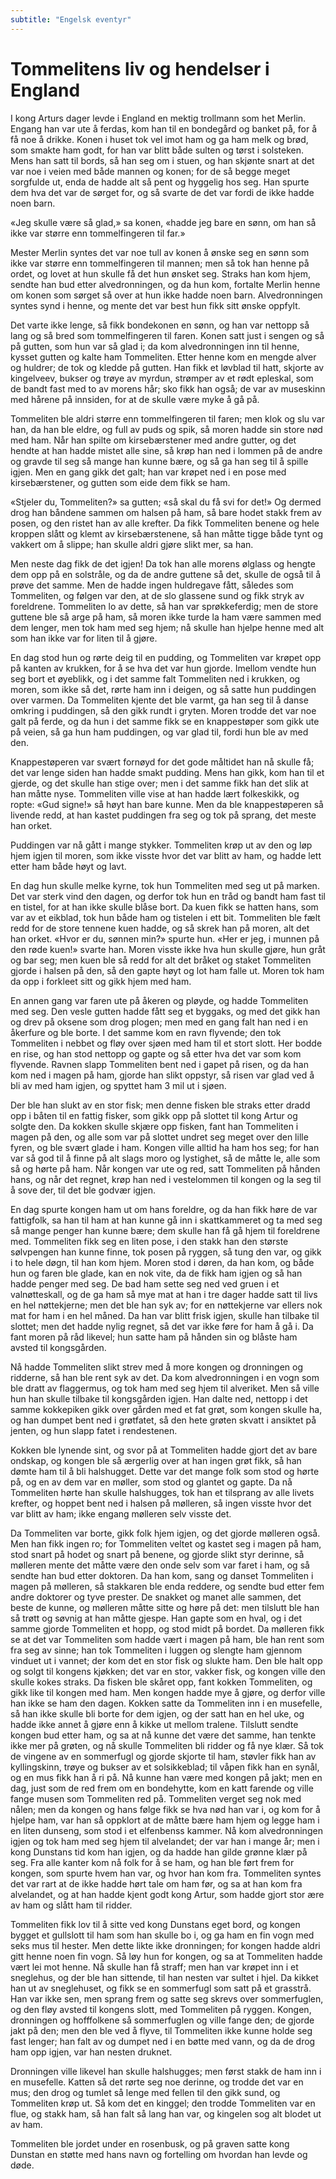 ```yaml
---
subtitle: "Engelsk eventyr"
---
```


# Tommelitens liv og hendelser i England

I kong Arturs dager levde i England en mektig trollmann som het Merlin. Engang han var ute å ferdas, kom han til en bondegård og banket på, for å få noe å drikke. Konen i huset tok vel imot ham og ga ham melk og brød, som smakte ham godt, for han var blitt både sulten og tørst i solsteken. Mens han satt til bords, så han seg om i stuen, og han skjønte snart at det var noe i veien med både mannen og konen; for de så begge meget sorgfulde ut, enda de hadde alt så pent og hyggelig hos seg. Han spurte dem hva det var de sørget for, og så svarte de det var fordi de ikke hadde noen barn.

«Jeg skulle være så glad,» sa konen, «hadde jeg bare en sønn, om han så ikke var større enn tommelfingeren til far.»

Mester Merlin syntes det var noe tull av konen å ønske seg en sønn som ikke var større enn tommelfingeren til mannen; men så tok han henne på ordet, og lovet at hun skulle få det hun ønsket seg. Straks han kom hjem, sendte han bud etter alvedronningen, og da hun kom, fortalte Merlin henne om konen som sørget så over at hun ikke hadde noen barn. Alvedronningen syntes synd i henne, og mente det var best hun fikk sitt ønske oppfylt.

Det varte ikke lenge, så fikk bondekonen en sønn, og han var nettopp så lang og så bred som tommelfingeren til faren. Konen satt just i sengen og så på gutten, som hun var så glad i; da kom alvedronningen inn til henne, kysset gutten og kalte ham Tommeliten. Etter henne kom en mengde alver og huldrer; de tok og kledde på gutten. Han fikk et løvblad til hatt, skjorte av kingelveev, bukser og trøye av myrdun, strømper av et rødt epleskal, som de bandt fast med to av morens hår; sko fikk han også; de var av museskinn med hårene på innsiden, for at de skulle være myke å gå på.

Tommeliten ble aldri større enn tommelfingeren til faren; men klok og slu var han, da han ble eldre, og full av puds og spik, så moren hadde sin store nød med ham. Når han spilte om kirsebærstener med andre gutter, og det hendte at han hadde mistet alle sine, så krøp han ned i lommen på de andre og gravde til seg så mange han kunne bære, og så ga han seg til å spille igjen. Men en gang gikk det galt; han var krøpet ned i en pose med kirsebærstener, og gutten som eide dem fikk se ham.

«Stjeler du, Tommeliten?» sa gutten; «så skal du få svi for det!» Og dermed drog han båndene sammen om halsen på ham, så bare hodet stakk frem av posen, og den ristet han av alle krefter. Da fikk Tommeliten benene og hele kroppen slått og klemt av kirsebærstenene, så han måtte tigge både tynt og vakkert om å slippe; han skulle aldri gjøre slikt mer, sa han.

Men neste dag fikk de det igjen! Da tok han alle morens ølglass og hengte dem opp på en solstråle, og da de andre guttene så det, skulle de også til å prøve det samme. Men de hadde ingen huldregave fått, således som Tommeliten, og følgen var den, at de slo glassene sund og fikk stryk av foreldrene. Tommeliten lo av dette, så han var sprøkkeferdig; men de store guttene ble så arge på ham, så moren ikke turde la ham være sammen med dem lenger, men tok ham med seg hjem; nå skulle han hjelpe henne med alt som han ikke var for liten til å gjøre.

En dag stod hun og rørte deig til en pudding, og Tommeliten var krøpet opp på kanten av krukken, for å se hva det var hun gjorde. Imellom vendte hun seg bort et øyeblikk, og i det samme falt Tommeliten ned i krukken, og moren, som ikke så det, rørte ham inn i deigen, og så satte hun puddingen over varmen. Da Tommeliten kjente det ble varmt, ga han seg til å danse omkring i puddingen, så den gikk rundt i gryten. Moren trodde det var noe galt på ferde, og da hun i det samme fikk se en knappestøper som gikk ute på veien, så ga hun ham puddingen, og var glad til, fordi hun ble av med den.

Knappestøperen var svært fornøyd for det gode måltidet han nå skulle få; det var lenge siden han hadde smakt pudding. Mens han gikk, kom han til et gjerde, og det skulle han stige over; men i det samme fikk han det slik at han måtte nyse. Tommeliten ville vise at han hadde lært folkeskikk, og ropte: «Gud signe!» så høyt han bare kunne. Men da ble knappestøperen så livende redd, at han kastet puddingen fra seg og tok på sprang, det meste han orket.

Puddingen var nå gått i mange stykker. Tommeliten krøp ut av den og løp hjem igjen til moren, som ikke visste hvor det var blitt av ham, og hadde lett etter ham både høyt og lavt.

En dag hun skulle melke kyrne, tok hun Tommeliten med seg ut på marken. Det var sterk vind den dagen, og derfor tok hun en tråd og bandt ham fast til en tistel, for at han ikke skulle blåse bort. Da kuen fikk se hatten hans, som var av et eikblad, tok hun både ham og tistelen i ett bit. Tommeliten ble fælt redd for de store tennene kuen hadde, og så skrek han på moren, alt det han orket. «Hvor er du, sønnen min?» spurte hun. «Her er jeg, i munnen på den røde kuen!» svarte han. Moren visste ikke hva hun skulle gjøre, hun gråt og bar seg; men kuen ble så redd for alt det bråket og staket Tommeliten gjorde i halsen på den, så den gapte høyt og lot ham falle ut. Moren tok ham da opp i forkleet sitt og gikk hjem med ham.

En annen gang var faren ute på åkeren og pløyde, og hadde Tommeliten med seg. Den vesle gutten hadde fått seg et byggaks, og med det gikk han og drev på oksene som drog plogen; men med en gang falt han ned i en åkerfure og ble borte. I det samme kom en ravn flyvende; den tok Tommeliten i nebbet og fløy over sjøen med ham til et stort slott. Her bodde en rise, og han stod nettopp og gapte og så etter hva det var som kom flyvende. Ravnen slapp Tommeliten bent ned i gapet på risen, og da han kom ned i magen på ham, gjorde han slikt oppstyr, så risen var glad ved å bli av med ham igjen, og spyttet ham 3 mil ut i sjøen.

Der ble han slukt av en stor fisk; men denne fisken ble straks etter dradd opp i båten til en fattig fisker, som gikk opp på slottet til kong Artur og solgte den. Da kokken skulle skjære opp fisken, fant han Tommeliten i magen på den, og alle som var på slottet undret seg meget over den lille fyren, og ble svært glade i ham. Kongen ville alltid ha ham hos seg; for han var så god til å finne på alt slags moro og lystighet, så de måtte le, alle som så og hørte på ham. Når kongen var ute og red, satt Tommeliten på hånden hans, og når det regnet, krøp han ned i vestelommen til kongen og la seg til å sove der, til det ble godvær igjen.

En dag spurte kongen ham ut om hans foreldre, og da han fikk høre de var fattigfolk, sa han til ham at han kunne gå inn i skattkammeret og ta med seg så mange penger han kunne bære; dem skulle han få gå hjem til foreldrene med. Tommeliten fikk seg en liten pose, i den stakk han den største sølvpengen han kunne finne, tok posen på ryggen, så tung den var, og gikk i to hele døgn, til han kom hjem. Moren stod i døren, da han kom, og både hun og faren ble glade, kan en nok vite, da de fikk ham igjen og så han hadde penger med seg. De bad ham sette seg ned ved gruen i et valnøtteskall, og de ga ham så mye mat at han i tre dager hadde satt til livs en hel nøttekjerne; men det ble han syk av; for en nøttekjerne var ellers nok mat for ham i en hel måned. Da han var blitt frisk igjen, skulle han tilbake til slottet; men det hadde nylig regnet, så det var ikke føre for ham å gå i. Da fant moren på råd likevel; hun satte ham på hånden sin og blåste ham avsted til kongsgården.

Nå hadde Tommeliten slikt strev med å more kongen og dronningen og ridderne, så han ble rent syk av det. Da kom alvedronningen i en vogn som ble dratt av flaggermus, og tok ham med seg hjem til alveriket. Men så ville hun han skulle tilbake til kongsgården igjen. Han dalte ned, nettopp i det samme kokkepiken gikk over gården med et fat grøt, som kongen skulle ha, og han dumpet bent ned i grøtfatet, så den hete grøten skvatt i ansiktet på jenten, og hun slapp fatet i rendestenen.

Kokken ble lynende sint, og svor på at Tommeliten hadde gjort det av bare ondskap, og kongen ble så ærgerlig over at han ingen grøt fikk, så han dømte ham til å bli halshugget. Dette var det mange folk som stod og hørte på, og en av dem var en møller, som stod og glantet og gapte. Da nå Tommeliten hørte han skulle halshugges, tok han et tilsprang av alle livets krefter, og hoppet bent ned i halsen på mølleren, så ingen visste hvor det var blitt av ham; ikke engang mølleren selv visste det.

Da Tommeliten var borte, gikk folk hjem igjen, og det gjorde mølleren også. Men han fikk ingen ro; for Tommeliten veltet og kastet seg i magen på ham, stod snart på hodet og snart på benene, og gjorde slikt styr derinne, så mølleren mente det måtte være den onde selv som var faret i ham, og så sendte han bud etter doktoren. Da han kom, sang og danset Tommeliten i magen på mølleren, så stakkaren ble enda reddere, og sendte bud etter fem andre doktorer og tyve prester. De snakket og manet alle sammen, det beste de kunne, og mølleren måtte sitte og høre på det: men tilslutt ble han så trøtt og søvnig at han måtte gjespe. Han gapte som en hval, og i det samme gjorde Tommeliten et hopp, og stod midt på bordet. Da mølleren fikk se at det var Tommeliten som hadde vært i magen på ham, ble han rent som fra seg av sinne; han tok Tommeliten i luggen og slengte ham gjennom vinduet ut i vannet; der kom det en stor fisk og slukte ham. Den ble halt opp og solgt til kongens kjøkken; det var en stor, vakker fisk, og kongen ville den skulle kokes straks. Da fisken ble skåret opp, fant kokken Tommeliten, og gikk like til kongen med ham. Men kongen hadde mye å gjøre, og derfor ville han ikke se ham den dagen. Kokken satte da Tommeliten inn i en musefelle, så han ikke skulle bli borte for dem igjen, og der satt han en hel uke, og hadde ikke annet å gjøre enn å kikke ut mellom tralene. Tilslutt sendte kongen bud etter ham, og sa at nå kunne det være det samme, han tenkte ikke mer på grøten, og nå skulle Tommeliten bli ridder og få nye klær. Så tok de vingene av en sommerfugl og gjorde skjorte til ham, støvler fikk han av kyllingskinn, trøye og bukser av et solsikkeblad; til våpen fikk han en synål, og en mus fikk han å ri på. Nå kunne han være med kongen på jakt; men en dag, just som de red frem om en bondehytte, kom en katt farende og ville fange musen som Tommeliten red på. Tommeliten verget seg nok med nålen; men da kongen og hans følge fikk se hva nød han var i, og kom for å hjelpe ham, var han så oppklort at de måtte bære ham hjem og legge ham i en liten dunseng, som stod i et elfenbenss kammer. Nå kom alvedronningen igjen og tok ham med seg hjem til alvelandet; der var han i mange år; men i kong Dunstans tid kom han igjen, og da hadde han gilde grønne klær på seg. Fra alle kanter kom nå folk for å se ham, og han ble ført frem for kongen, som spurte hvem han var, og hvor han kom fra. Tommeliten syntes det var rart at de ikke hadde hørt tale om ham før, og sa at han kom fra alvelandet, og at han hadde kjent godt kong Artur, som hadde gjort stor ære av ham og slått ham til ridder.

Tommeliten fikk lov til å sitte ved kong Dunstans eget bord, og kongen bygget et gullslott til ham som han skulle bo i, og ga ham en fin vogn med seks mus til hester. Men dette likte ikke dronningen; for kongen hadde aldri gitt henne noen fin vogn. Så løy hun for kongen, og sa at Tommeliten hadde vært lei mot henne. Nå skulle han få straff; men han var krøpet inn i et sneglehus, og der ble han sittende, til han nesten var sultet i hjel. Da kikket han ut av sneglehuset, og fikk se en sommerfugl som satt på et grasstrå. Han var ikke sen, men sprang frem og satte seg skrevs over sommerfuglen, og den fløy avsted til kongens slott, med Tommeliten på ryggen. Kongen, dronningen og hofffolkene så sommerfuglen og ville fange den; de gjorde jakt på den; men den ble ved å flyve, til Tommeliten ikke kunne holde seg fast lenger; han falt av og dumpet ned i en bøtte med vann, og da de drog ham opp igjen, var han nesten druknet.

Dronningen ville likevel han skulle halshugges; men først stakk de ham inn i en musefelle. Katten så det rørte seg noe derinne, og trodde det var en mus; den drog og tumlet så lenge med fellen til den gikk sund, og Tommeliten krøp ut. Så kom det en kinggel; den trodde Tommeliten var en flue, og stakk ham, så han falt så lang han var, og kingelen sog alt blodet ut av ham.

Tommeliten ble jordet under en rosenbusk, og på graven satte kong Dunstan en støtte med hans navn og fortelling om hvordan han levde og døde.